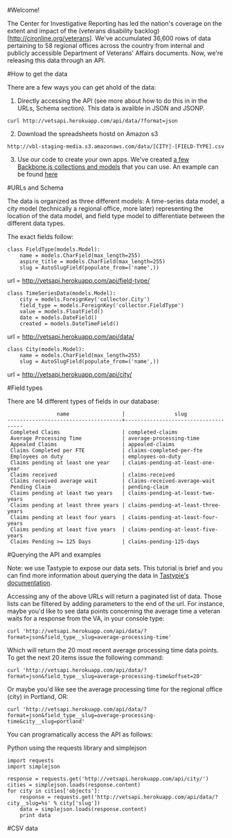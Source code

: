 #Welcome!

The Center for Investigative Reporting has led the nation's coverage on the extent and impact of the (veterans disability backlog)[http://cironline.org/veterans]. We've accumulated 36,600 rows of data pertaining to 58 regional offices across the country from internal and publicly accessible Department of Veterans' Affairs documents. Now, we're releasing this data through an API.

#How to get the data

There are a few ways you can get ahold of the data:

1. Directly accessing the API (see more about how to do this in in the URLs, Schema section). This data is availble in JSON and JSONP.
```
curl http://vetsapi.herokuapp.com/api/data/?format=json
```
2. Download the spreadsheets hostd on Amazon s3
```
http://vbl-staging-media.s3.amazonaws.com/data/[CITY]-[FIELD-TYPE].csv
```
3. Use our code to create your own apps. We've created [a few Backbone.js collections and models](https://github.com/cirlabs/va-data-dashboard/blob/master/js/app/va-data.js) that you can use. An example can be found [here](https://github.com/cirlabs/va-data-dashboard)

#URLs and Schema

The data is organized as three different models: A time-series data model, a city model (technically a regional office, more later) representing the location of the data model, and field type model to differentiate between the different data types.

The exact fields follow:

```
class FieldType(models.Model):
    name = models.CharField(max_length=255)
    aspire_title = models.CharField(max_length=255)
    slug = AutoSlugField(populate_from=('name',))
```
url = http://vetsapi.herokuapp.com/api/field-type/


```
class TimeSeriesData(models.Model):
    city = models.ForeignKey('collector.City')
    field_type = models.ForeignKey('collector.FieldType')
    value = models.FloatField()
    date = models.DateField()
    created = models.DateTimeField()
```
url = http://vetsapi.herokuapp.com/api/data/


```
class City(models.Model):
    name = models.CharField(max_length=255)
    slug = AutoSlugField(populate_from=('name',))
```
url = http://vetsapi.herokuapp.com/api/city/

#Field types

There are 14 different types of fields in our database:

```
                name                 |                slug                 
-------------------------------------+-------------------------------------
 Completed Claims                    | completed-claims
 Average Processing Time             | average-processing-time
 Appealed Claims                     | appealed-claims
 Claims Completed per FTE            | claims-completed-per-fte
 Employees on duty                   | employees-on-duty
 Claims pending at least one year    | claims-pending-at-least-one-year
 Claims received                     | claims-received
 Claims received average wait        | claims-received-average-wait
 Pending Claim                       | pending-claim
 Claims pending at least two years   | claims-pending-at-least-two-years
 Claims pending at least three years | claims-pending-at-least-three-years
 Claims pending at least four years  | claims-pending-at-least-four-years
 Claims pending at least five years  | claims-pending-at-least-five-years
 Claims Pending >= 125 Days          | claims-pending-125-days
```

#Querying the API and examples

Note: we use Tastypie to expose our data sets. This tutorial is brief and you can find more information about querying the data in [Tastypie's documentation](http://django-tastypie.readthedocs.org/en/latest/interacting.html#getting-a-collection-of-resources).

Accessing any of the above URLs will return a paginated list of data. Those lists can be filtered by adding parameters to the end of the url. For instance, maybe you'd like to see data points concerning the average time a veteran waits for a response from the VA, in your console type:

```
curl 'http://vetsapi.herokuapp.com/api/data/?format=json&field_type__slug=average-processing-time'
```

Which will return the 20 most recent average processing time data points. To get the next 20 items issue the following command:

```
curl 'http://vetsapi.herokuapp.com/api/data/?format=json&field_type__slug=average-processing-time&offset=20'
```

Or maybe you'd like see the average processing time for the regional office (city) in Portland, OR:

```
curl 'http://vetsapi.herokuapp.com/api/data/?format=json&field_type__slug=average-processing-time&city__slug=portland'
```

You can programatically access the API as follows:

Python using the requests library and simplejson
```
import requests
import simplejson

response = requests.get('http://vetsapi.herokuapp.com/api/city/')
cities = simplejson.loads(response.content)
for city in cities['objects']:
    response = requests.get('http://vetsapi.herokuapp.com/api/data/?city__slug=%s' % city['slug'])
    data = simplejson.loads(response.content)
    print data
```

#CSV data


